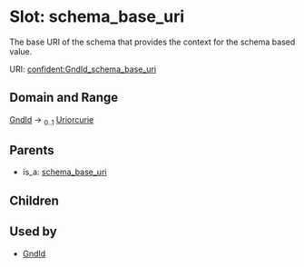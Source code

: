 
# Slot: schema_base_uri


The base URI of the schema that provides the context for the schema based value.

URI: [confident:GndId_schema_base_uri](https://raw.githubusercontent.com/TIBHannover/ConfIDent_schema/main/src/linkml/confident_schema.yaml#GndId_schema_base_uri)


## Domain and Range

[GndId](GndId.md) &#8594;  <sub>0..1</sub> [Uriorcurie](types/Uriorcurie.md)

## Parents

 *  is_a: [schema_base_uri](schema_base_uri.md)

## Children


## Used by

 * [GndId](GndId.md)
